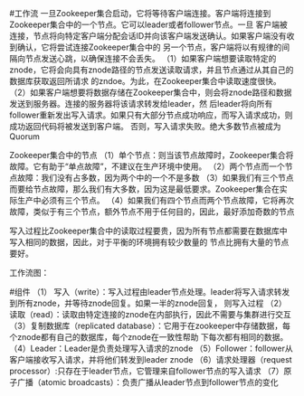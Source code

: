 #工作流
一旦Zookeeper集合启动，它将等待客户端连接。客户端将连接到Zookeeper集合中的一个节点。它可以leader或者follower节点。一旦
客户端被连接，节点将向特定客户端分配会话ID并向该客户端发送确认。如果客户端没有收到确认，它将尝试连接Zookeeper集合中的
另一个节点，客户端将以有规律的间隔向节点发送心跳，以确保连接不会丢失。
（1）如果客户端想要读取特定的znode，它将会向具有znode路径的节点发送读取请求，并且节点通过从其自己的数据库获取返回所请求
的zndoe。为此，在Zookeeper集合中读取速度很快。
（2）如果客户端想要将数据存储在Zookeeper集合中，则会将znode路径和数据发送到服务器。连接的服务器将该请求转发给leader，然
后leader将向所有follower重新发出写入请求。如果只有大部分节点成功响应，而写入请求成功，则成功返回代码将被发送到客户端。
否则，写入请求失败。绝大多数节点被成为Quorum

Zookeeper集合中的节点
 （1）单个节点：则当该节点故障时，Zookeeper集合将故障。它有助于“单点故障”，不建议在生产环境中使用。
 （2）两个节点而一个节点故障：我们没有占多数，因为两个中的一个不是多数
 （3）如果我们有三个节点而要给节点故障，那么我们有大多数，因为这是最低要求。Zookeeper集合在实际生产中必须有三个节点。
 （4）如果我们有四个节点而两个节点故障，它将再次故障，类似于有三个节点，额外节点不用于任何目的，因此，最好添加奇数的节点
 
 写入过程比Zookeeper集合中的读取过程要贵，因为所有节点都需要在数据库中写入相同的数据，因此，对于平衡的环境拥有较少数量的
 节点比拥有大量的节点要好。
 
工作流图：


 #组件
 （1） 写入（write）：写入过程由leader节点处理。leader将写入请求转发到所有znode，并等待znode回复。如果一半的znode回复，
 则写入过程
 （2） 读取（read）：读取由特定连接的znode在内部执行，因此不需要与集群进行交互
 （3）复制数据库（replicated database）：它用于在zookeeper中存储数据，每个znode都有自己的数据库，每个znode在一致性帮助
 下每次都有相同的数据。
 （4）Leader：Leader是负责处理写入请求的znode
 （5）Follower：follower从客户端接收写入请求，并将他们转发到leader znode
 （6）请求处理器（request processor）:只存在于leader节点，它管理来自follower节点的写入请求
 （7）原子广播（atomic broadcasts）：负责广播从leader节点到follower节点的变化
 
 
